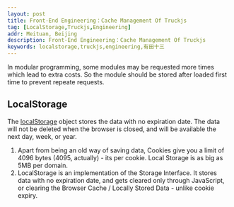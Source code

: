 ```yaml
---
layout: post
title: Front-End Engineering：Cache Management Of Truckjs
tag: [LocalStorage,Truckjs,Engineering]
addr: Meituan, Beijing
description: Front-End Engineering：Cache Management Of Truckjs
keywords: localstorage,truckjs,engineering,有田十三
---
```


In modular programming, some modules may be requested more times which lead to extra costs. So the module should be stored after loaded first time to prevent repeate requests.

<!--more-->

## LocalStorage

The [localStorage](https://developer.mozilla.org/zh-CN/docs/Web/API/Window/localStorage) object stores the data with no expiration date. The data will not be deleted when the browser is closed, and will be available the next day, week, or year.

1. Apart from being an old way of saving data, Cookies give you a limit of 4096 bytes (4095, actually) - its per cookie. Local Storage is as big as 5MB per domain.
2. LocalStorage is an implementation of the Storage Interface. It stores data with no expiration date, and gets cleared only through JavaScript, or clearing the Browser Cache / Locally Stored Data - unlike cookie expiry.

